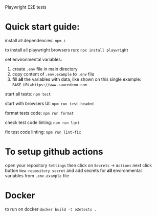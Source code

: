 Playwright E2E tests

# Quick start guide:
install all dependencies:
`npm i`

to install all playwright browsers run:
`npx install playwright`

set environmental variables:
1. create `.env` file in main directory
2. copy content of `.env.example` to `.env` file
3. fill **all** the variables with data, like shown on this single example:
`BASE_URL=https://www.saucedemo.com`

start all tests:
`npm test`

start with browsers UI:
`npm run test-headed`

format tests code:
`npm run format`

check test code linting:
`npm run lint`

fix test code linting:
`npm run lint-fix`

# To setup github actions
open your repository `Settings`
then click on `Secrets` -> `Actions`
next click button `New repository secret` and
add secrets for **all** environmental variables from `.env.example` file

# Docker
to run on docker
`docker build -t e2etests .`
